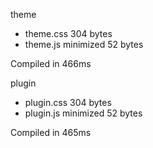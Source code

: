 theme

 - theme.css       304 bytes
 - theme.js       minimized       52 bytes

Compiled in 466ms

 plugin

 - plugin.css       304 bytes
 - plugin.js       minimized       52 bytes

Compiled in 465ms